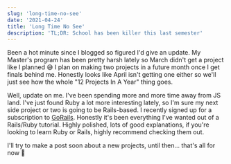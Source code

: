 ```yaml
---
slug: 'long-time-no-see'
date: '2021-04-24'
title: 'Long Time No See'
description: 'TL;DR: School has been killer this last semester'
---
```


Been a hot minute since I blogged so figured I'd give an update. My Master's
program has been pretty harsh lately so March didn't get a project like I
planned 😅 I plan on making two projects in a future month once I get finals
behind me. Honestly looks like April isn't getting one either so we'll just see
how the whole "12 Projects In A Year" thing goes.

Well, update on me. I've been spending more and more time away from JS land.
I've just found Ruby a lot more interesting lately, so I'm sure my next side
project or two is going to be Rails-based. I recently signed up for a
subscription to [GoRails](https://gorails.com). Honestly it's been everything
I've wanted out of a Rails/Ruby tutorial. Highly polished, lots of good
explanations, if you're looking to learn Ruby or Rails, highly recommend
checking them out.

I'll try to make a post soon about a new projects, until then... that's all for
now 👋
